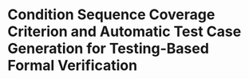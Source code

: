 # Condition Sequence Coverage Criterion and Automatic Test Case Generation for Testing-Based Formal Verification

